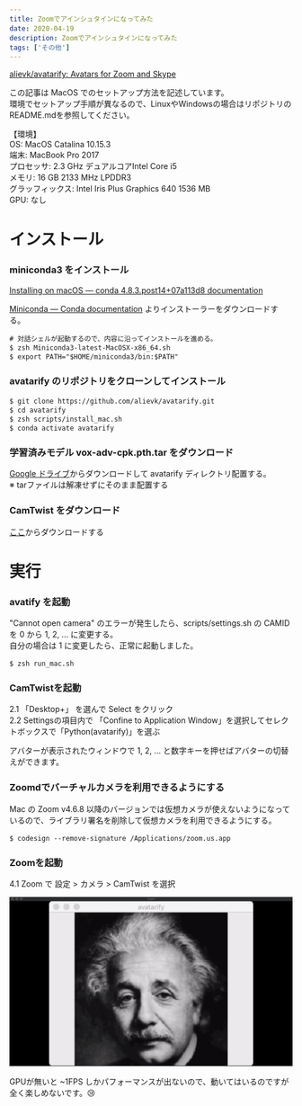 ```yaml
---
title: Zoomでアインシュタインになってみた
date: 2020-04-19
description: Zoomでアインシュタインになってみた
tags: ['その他']
---
```


[alievk/avatarify: Avatars for Zoom and Skype](https://github.com/alievk/avatarify)

この記事は MacOS でのセットアップ方法を記述しています。  
環境でセットアップ手順が異なるので、LinuxやWindowsの場合はリポジトリのREADME.mdを参照してください。

【環境】  
OS: MacOS Catalina 10.15.3  
端末: MacBook Pro 2017  
プロセッサ: 2.3 GHz デュアルコアIntel Core i5  
メモリ: 16 GB 2133 MHz LPDDR3  
グラッフィックス: Intel Iris Plus Graphics 640 1536 MB  
GPU: なし

# インストール

### miniconda3 をインストール  
[Installing on macOS — conda 4\.8\.3\.post14\+07a113d8 documentation](https://docs.conda.io/projects/conda/en/latest/user-guide/install/macos.html#installing-on-macos)

[Miniconda — Conda documentation](https://docs.conda.io/en/latest/miniconda.html#macosx-installers) よりインストーラーをダウンロードする。  
```
# 対話シェルが起動するので、内容に沿ってインストールを進める。
$ zsh Miniconda3-latest-MacOSX-x86_64.sh
$ export PATH="$HOME/miniconda3/bin:$PATH"
```

### avatarify のリポジトリをクローンしてインストール

```
$ git clone https://github.com/alievk/avatarify.git
$ cd avatarify
$ zsh scripts/install_mac.sh
$ conda activate avatarify
```

### 学習済みモデル vox\-adv\-cpk\.pth\.tar をダウンロード  
[Google ドライブ](https://drive.google.com/file/d/1L8P-hpBhZi8Q_1vP2KlQ4N6dvlzpYBvZ/view)からダウンロードして avatarify ディレクトリ配置する。  
※ tarファイルは解凍せずにそのまま配置する

### CamTwist をダウンロード  
[ここ](http://camtwiststudio.com/download/)からダウンロードする

# 実行

### avatify を起動  
"Cannot open camera" のエラーが発生したら、scripts/settings.sh の CAMID を 0 から 1, 2, ... に変更する。  
自分の場合は 1 に変更したら、正常に起動しました。

```
$ zsh run_mac.sh
```

### CamTwistを起動

2.1 「Desktop+」 を選んで Select をクリック  
2.2 Settingsの項目内で 「Confine to Application Window」を選択してセレクトボックスで「Python(avatarify)」を選ぶ  

アバターが表示されたウィンドウで 1, 2, ... と数字キーを押せばアバターの切替えができます。

### Zoomdでバーチャルカメラを利用できるようにする  
Mac の Zoom v4.6.8 以降のバージョンでは仮想カメラが使えないようになっているので、ライブラリ署名を削除して仮想カメラを利用できるようにする。

```
$ codesign --remove-signature /Applications/zoom.us.app
```

### Zoomを起動
4.1 Zoom で 設定 > カメラ > CamTwist を選択

![zoom](./zoom.gif)

GPUが無いと ~1FPS しかパフォーマンスが出ないので、動いてはいるのですが全く楽しめないです。😢  
